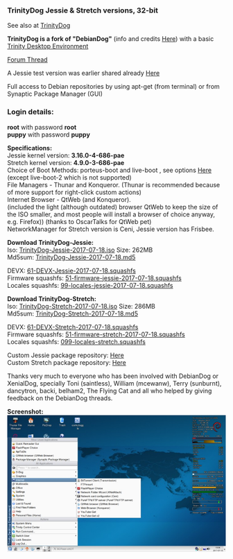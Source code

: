 
### TrinityDog Jessie & Stretch versions, 32-bit

See also at [TrinityDog](https://debiandog.github.io/doglinux/zz06-trinitydog.html)     

**TrinityDog is a fork of "DebianDog"** (info and credits [Here](https://debiandog.github.io/doglinux/)) with a basic [Trinity Desktop Environment](https://www.trinitydesktop.org/)   

[Forum Thread](http://murga-linux.com/puppy/viewtopic.php?t=111075)  

A Jessie test version was earlier shared already [Here](http://murga-linux.com/puppy/viewtopic.php?p=945453#945453)              

Full access to Debian repositories by using apt-get (from terminal) or from Synaptic Package Manager (GUI)     

### Login details:    
**root** with password **root**        
**puppy** with password **puppy**    

**Specifications:**   
Jessie kernel version: **3.16.0-4-686-pae**  
Stretch kernel version: **4.9.0-3-686-pae**             
Choice of Boot Methods: porteus-boot and live-boot , see options [Here](https://github.com/DebianDog/Jessie/wiki/Boot-methods) (except live-boot-2 which is not supported)            
File Managers - Thunar and Konqueror.
(Thunar is recommended because of more support for right-click custom actions)    
Internet Browser - QtWeb (and Konqueror).   
(included the light (although outdated) browser QtWeb to keep the size of the ISO smaller, and most people will install a browser of choice anyway, e.g. Firefox))
(thanks to OscarTalks for QtWeb pet)     
NetworkManager for Stretch version is Ceni, Jessie version has Frisbee.

**Download TrinityDog-Jessie:**   
Iso: [TrinityDog-Jessie-2017-07-18.iso](https://github.com/DebianDog/trinitydog/releases/download/v1.0/TrinityDog-Jessie-2017-07-18.iso) Size: 262MB           
Md5sum: [TrinityDog-Jessie-2017-07-18.md5](https://github.com/DebianDog/trinitydog/releases/download/v1.0/TrinityDog-Jessie-2017-07-18.md5)        

DEVX: [61-DEVX-Jessie-2017-07-18.squashfs](https://github.com/DebianDog/trinitydog/releases/download/v1.0/61-DEVX-Jessie-2017-07-18.squashfs)        
Firmware squashfs: [51-firmware-jessie-2017-07-18.squashfs](https://github.com/DebianDog/trinitydog/releases/download/v1.0/51-firmware-jessie-2017-07-18.squashfs)            
Locales squashfs: [99-locales-jessie-2017-07-18.squashfs](https://debiandog.github.io/Misc/Jessie/i386/Packages/SFS/99-locales-jessie-2017-07-18.squashfs)        
        

**Download TrinityDog-Stretch:**   
Iso: [TrinityDog-Stretch-2017-07-18.iso](https://github.com/DebianDog/trinitydog/releases/download/v2.0/TrinityDog-Stretch-2017-07-18.iso) Size: 286MB           
Md5sum: [TrinityDog-Stretch-2017-07-18.md5](https://github.com/DebianDog/trinitydog/releases/download/v2.0/TrinityDog-Stretch-2017-07-18.md5)     

DEVX: [61-DEVX-Stretch-2017-07-18.squashfs](https://github.com/DebianDog/trinitydog/releases/download/v2.0/61-DEVX-Stretch-2017-07-18.squashfs)     
Firmware squashfs: [51-firmware-stretch-2017-07-18.squashfs](https://github.com/DebianDog/trinitydog/releases/download/v2.0/51-firmware-stretch-2017-07-18.squashfs)         
Locales squashfs: [099-locales-stretch.squashfs](https://debiandog.github.io/Misc/Stretch/i386/Packages/SFS/099-locales-stretch.squashfs)    

Custom Jessie package repository:  [Here](https://debiandog.github.io/Jessie/i386/Packages/)       
Custom Stretch package repository:  [Here](https://fredx181.github.io/StretchDog/i386/Packages/)               

Thanks very much to everyone who has been involved with DebianDog or XenialDog, specially Toni (saintless), William (mcewanw), Terry (sunburnt), dancytron, backi, belham2, The Flying Cat and all who helped by giving feedback on the DebianDog threads.   

**Screenshot:**                  
![TrinityDog](TrinityDog.jpg) 



